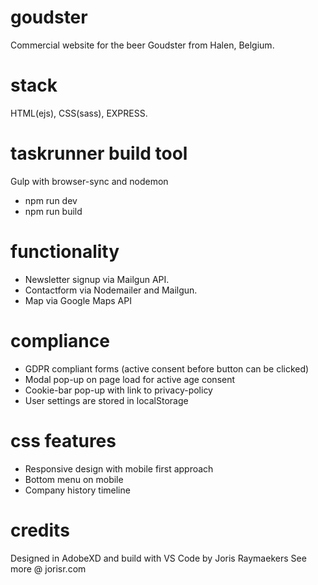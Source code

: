 # goudster

Commercial website for the beer Goudster from Halen, Belgium.

# stack

HTML(ejs), CSS(sass), EXPRESS.

# taskrunner build tool

Gulp with browser-sync and nodemon
- npm run dev
- npm run build

# functionality

- Newsletter signup via Mailgun API.
- Contactform via Nodemailer and Mailgun.
- Map via Google Maps API

# compliance

- GDPR compliant forms (active consent before button can be clicked)
- Modal pop-up on page load for active age consent
- Cookie-bar pop-up with link to privacy-policy
- User settings are stored in localStorage

# css features

- Responsive design with mobile first approach
- Bottom menu on mobile
- Company history timeline

# credits

Designed in AdobeXD and build with VS Code by Joris Raymaekers 
See more @ jorisr.com